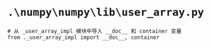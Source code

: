 # `.\numpy\numpy\lib\user_array.py`

```
# 从 _user_array_impl 模块中导入 __doc__ 和 container 变量
from ._user_array_impl import __doc__, container
```